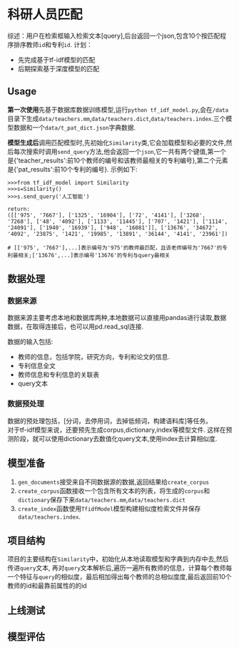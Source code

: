 # 科研人员匹配
综述：用户在检索框输入检索文本[query],后台返回一个json,包含10个按匹配程序排序教师`id`和专利`id`.
计划：
- 先完成基于tf-idf模型的匹配
- 后期探索基于深度模型的匹配

## Usage
**第一次使用**先基于数据库数据训练模型,运行`python tf_idf_model.py`,会在`/data`目录下生成`data/teachers.mm`,`data/teachers.dict`,`data/teachers.index`.三个模型数据和一个`data/t_pat_dict.json`字典数据.

**模型生成后**调用匹配模型时,先初始化`Similarity`类,它会加载模型和必要的文件,然后每次搜索时调用`send_query`方法,他会返回一个`json`,它一共有两个键值,第一个是{'teacher_results':前10个教师的编号和该教师最相关的专利编号},第二个元素是{'pat_results':前10个专利的编号}.
示例如下:
```
>>>from tf_idf_model import Similarity
>>>s=Similarity()
>>>s.send_query('人工智能')

return:
([['975', '7667'], ['1325', '16904'], ['72', '4141'], ['3268', '7268'], ['48', '4092'], ['1133', '11445'], ['707', '1421'], ['1114', '24091'], ['1940', '16939'], ['948', '16081']], ['13676', '34672', '4092', '23875', '1421', '19985', '13891', '36144', '4141', '23961'])

# [['975', '7667'],...]表示编号为'975'的教师最匹配，且该老师编号为'7667'的专利最相关;['13676',...]表示编号'13676'的专利与query最相关

```



## 数据处理
### 数据来源
数据来源主要考虑本地和数据库两种,本地数据可以直接用pandas进行读取,数据数据，在取得连接后，也可以用pd.read_sql连接.  

数据的输入包括:
- 教师的信息，包括学院，研究方向，专利和论文的信息.
- 专利信息全文
- 教师信息和专利信息的关联表
- query文本

### 数据预处理

数据的预处理包括，[分词，去停用词，去掉低频词，构建语料库]等任务。  
对于tf-idf模型来说，还要预先生成corpus,dictionary,index等模型文件.
这样在预测阶段，就可以使用dictionary去数值化query文本,使用index去计算相似度.

## 模型准备
1. `gen_documents`接受来自不同数据源的数据,返回结果给`create_corpus`
2. `create_corpus`函数接收一个包含所有文本的列表，将生成的`corpus`和`dictionary`保存下来`data/teachers.mm`,`data/teachers.dict`
3. `create_index`函数使用`TfidfModel`模型构建相似度检索文件并保存`data/teachers.index`.

## 项目结构
项目的主要结构在`Similarity`中，初始化从本地读取模型和字典到内存中去,然后传进`query`文本, 再对`query`文本解析后,遍历一遍所有教师的信息，计算每个教师每一个特征与`query`的相似度，最后相加得出每个教师的总相似度度,最后返回前10个教师的id和最靠前属性的的id

## 上线测试

## 模型评估

